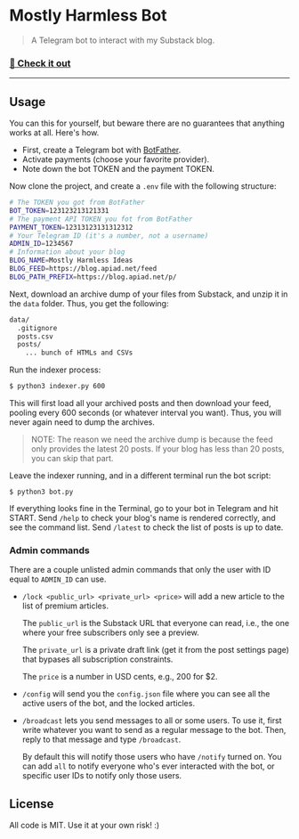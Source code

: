 # Mostly Harmless Bot

> A Telegram bot to interact with my Substack blog.

### [🤖 Check it out](https://t.me/mostly_harmless_ideas_bot)

---

## Usage

You can this for yourself, but beware there are no guarantees that anything works at all.
Here's how.

- First, create a Telegram bot with [BotFather](https://t.me/BotFather).
- Activate payments (choose your favorite provider).
- Note down the bot TOKEN and the payment TOKEN.

Now clone the project, and create a `.env` file with the following structure:

```bash
# The TOKEN you got from BotFather
BOT_TOKEN=123123213121331
# The payment API TOKEN you fot from BotFather
PAYMENT_TOKEN=12313123131312312
# Your Telegram ID (it's a number, not a username)
ADMIN_ID=1234567
# Information about your blog
BLOG_NAME=Mostly Harmless Ideas
BLOG_FEED=https://blog.apiad.net/feed
BLOG_PATH_PREFIX=https://blog.apiad.net/p/
```

Next, download an archive dump of your files from Substack, and unzip it in the `data` folder. Thus, you get the following:

```bash
data/
  .gitignore
  posts.csv
  posts/
    ... bunch of HTMLs and CSVs
```

Run the indexer process:

```bash
$ python3 indexer.py 600
```

This will first load all your archived posts and then download your feed, pooling every 600 seconds (or whatever interval you want). Thus, you will never again need to dump the archives.

> NOTE: The reason we need the archive dump is because the feed only provides the latest 20 posts. If your blog has less than 20 posts, you can skip that part.

Leave the indexer running, and in a different terminal run the bot script:

```
$ python3 bot.py
```

If everything looks fine in the Terminal, go to your bot in Telegram and hit START. Send `/help` to check your blog's name is rendered correctly, and see the command list. Send `/latest` to check the list of posts is up to date.

### Admin commands

There are a couple unlisted admin commands that only the user with ID equal to `ADMIN_ID` can use.

- `/lock <public_url> <private_url> <price>` will add a new article to the list of premium articles.

  The `public_url` is the Substack URL that everyone can read, i.e., the one where your free subscribers only see a preview.

  The `private_url` is a private draft link (get it from the post settings page) that bypases all subscription constraints.

  The `price` is a number in USD cents, e.g., 200 for $2.

- `/config` will send you the `config.json` file where you can see all the active users of the bot, and the locked articles.

- `/broadcast` lets you send messages to all or some users. To use it, first write whatever you want to send as a regular message to the bot. Then, reply to that message and type `/broadcast`.

    By default this will notify those users who have `/notify` turned on. You can add `all` to notify everyone who's ever interacted with the bot, or specific user IDs to notify only those users.

## License

All code is MIT. Use it at your own risk! :)